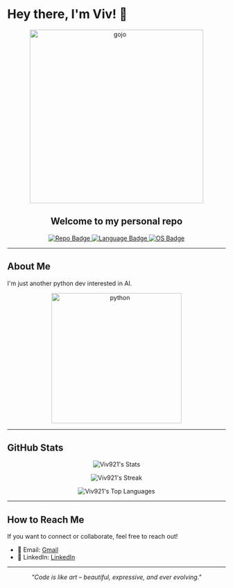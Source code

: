# Hey there, I'm Viv! 👋

<div align="center">
  <!-- Animated header GIF -->
  <img src="https://media.gifdb.com/happy-satoru-gojo-wearing-blindfold-lirhdipkr6o5wmbu.gif" alt="gojo" width="400" />



  <h2>Welcome to my personal repo</h2>

  <!-- Custom badges (find more at https://shields.io/) -->
  <a href="https://github.com/Viv921">
    <img src="https://img.shields.io/badge/Repo-Personal-brightgreen" alt="Repo Badge">
  </a>
  <a href="https://github.com/Viv921">
    <img src="https://img.shields.io/badge/Language-Python-blue" alt="Language Badge">
  </a>
  <a href="https://github.com/Viv921">
    <img src="https://img.shields.io/badge/OS-Cross%20Platform-orange" alt="OS Badge">
  </a>
</div>

---

## About Me

I'm just another python dev interested in AI.

<!-- Animated GIF for a bit of fun -->
<div align="center">
  <img src="https://media2.giphy.com/media/v1.Y2lkPTc5MGI3NjExenJrbjFiZjVyM2NuaHJjcWl0YTNnaGpwMWc0ZGJpczV2emZrMmt3MCZlcD12MV9pbnRlcm5hbF9naWZfYnlfaWQmY3Q9Zw/KAq5w47R9rmTuvWOWa/giphy.gif" alt="python" width="300" />
</div>

---


## GitHub Stats
<!-- GitHub readme stats for fun visualization -->
<div align="center">

![Viv921's Stats](https://github-readme-stats.vercel.app/api?username=Viv921&theme=tokyonight&show_icons=true&hide_border=true&count_private=true)

![Viv921's Streak](https://github-readme-streak-stats.herokuapp.com/?user=Viv921&theme=tokyonight&hide_border=true)

![Viv921's Top Languages](https://github-readme-stats.vercel.app/api/top-langs/?username=Viv921&theme=tokyonight&show_icons=true&hide_border=true&layout=compact)

</div>

---

## How to Reach Me

If you want to connect or collaborate, feel free to reach out!

- 📧 Email: [Gmail](mailto:vivekgadhia1005@gmail.com)
- 🔗 LinkedIn: [LinkedIn](https://www.linkedin.com/in/vivekgadhia/)

---

<div align="center">
  <em>"Code is like art – beautiful, expressive, and ever evolving." </em>
</div>
